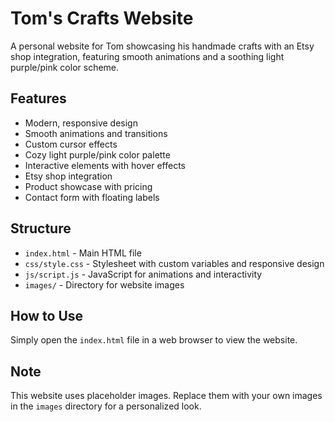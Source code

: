 # Tom's Crafts Website

A personal website for Tom showcasing his handmade crafts with an Etsy shop integration, featuring smooth animations and a soothing light purple/pink color scheme.

## Features

- Modern, responsive design
- Smooth animations and transitions
- Custom cursor effects
- Cozy light purple/pink color palette
- Interactive elements with hover effects
- Etsy shop integration
- Product showcase with pricing
- Contact form with floating labels

## Structure

- `index.html` - Main HTML file
- `css/style.css` - Stylesheet with custom variables and responsive design
- `js/script.js` - JavaScript for animations and interactivity
- `images/` - Directory for website images

## How to Use

Simply open the `index.html` file in a web browser to view the website.

## Note

This website uses placeholder images. Replace them with your own images in the `images` directory for a personalized look.
